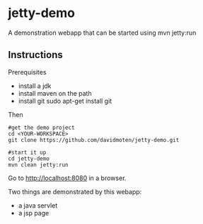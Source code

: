 jetty-demo
==========

A demonstration webapp that can be started using mvn jetty:run

Instructions
---------------------------

Prerequisites
* install a jdk
* install maven on the path
* install git
    sudo apt-get install git

Then
```
#get the demo project
cd <YOUR-WORKSPACE>
git clone https://github.com/davidmoten/jetty-demo.git

#start it up
cd jetty-demo
mvn clean jetty:run
```

Go to [http://localhost:8080](http://localhost:8080) in a browser.

Two things are demonstrated by this webapp:

* a java servlet
* a jsp page


    
    

